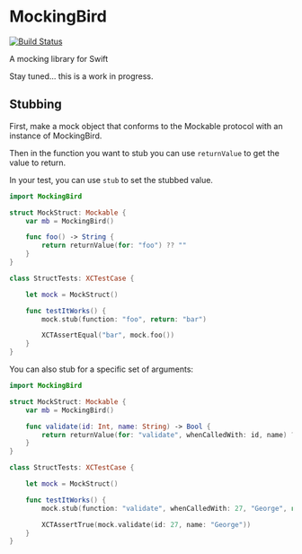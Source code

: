 # MockingBird
[![Build Status](https://travis-ci.org/DarthStrom/MockingBird.svg?branch=master)](https://travis-ci.org/DarthStrom/MockingBird)

A mocking library for Swift

Stay tuned... this is a work in progress.

## Stubbing

First, make a mock object that conforms to the Mockable protocol with an instance of MockingBird.

Then in the function you want to stub you can use `returnValue` to get the value to return.

In your test, you can use `stub` to set the stubbed value.

```swift
import MockingBird

struct MockStruct: Mockable {
    var mb = MockingBird()

    func foo() -> String {
        return returnValue(for: "foo") ?? ""
    }
}

class StructTests: XCTestCase {

    let mock = MockStruct()

    func testItWorks() {
        mock.stub(function: "foo", return: "bar")

        XCTAssertEqual("bar", mock.foo())
    }
}

```
You can also stub for a specific set of arguments:

```swift
import MockingBird

struct MockStruct: Mockable {
    var mb = MockingBird()

    func validate(id: Int, name: String) -> Bool {
        return returnValue(for: "validate", whenCalledWith: id, name) ?? false
    }
}

class StructTests: XCTestCase {

    let mock = MockStruct()

    func testItWorks() {
        mock.stub(function: "validate", whenCalledWith: 27, "George", return: true)

        XCTAssertTrue(mock.validate(id: 27, name: "George"))
    }
}
```
